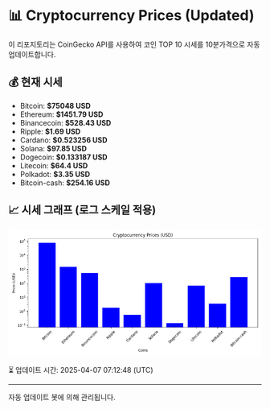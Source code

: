 
# 📊 Cryptocurrency Prices (Updated)

이 리포지토리는 CoinGecko API를 사용하여 코인 TOP 10 시세를 10분가격으로 자동 업데이트합니다.

## 💰 현재 시세
- Bitcoin: **$75048 USD**
- Ethereum: **$1451.79 USD**
- Binancecoin: **$528.43 USD**
- Ripple: **$1.69 USD**
- Cardano: **$0.523256 USD**
- Solana: **$97.85 USD**
- Dogecoin: **$0.133187 USD**
- Litecoin: **$64.4 USD**
- Polkadot: **$3.35 USD**
- Bitcoin-cash: **$254.16 USD**

## 📈 시세 그래프 (로그 스케일 적용)
![Crypto Prices](crypto_prices.png)

⏳ 업데이트 시간: 2025-04-07 07:12:48 (UTC)

---
자동 업데이트 봇에 의해 관리됩니다.
